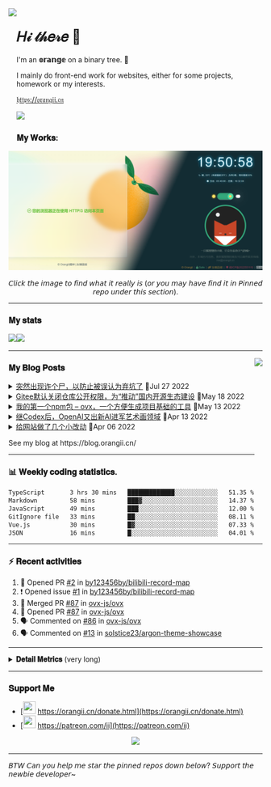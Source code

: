 <!-- Using Creative Commons BY 4.0 license. You must give appropriate credit for this repo if you use. -->
<!-- 使用 CC BY 4.0 许可证，你需要给出合理的署名至本仓库 -->

<img src="https://static.orangii.cn/avatar/logo.svg" align="left" height="250px" />
<h1>𝐻𝒾 𝓉𝒽𝑒𝓇𝑒 👋</h1>
<p>I'm an <b>𝕠𝕣𝕒𝕟𝕘𝕖</b> on a binary tree. 🍊</p>
<p>I mainly do front-end work for websites, either for some projects, homework or my interests.</p>
<p><a href="https://orangii.cn" target="_blank">𝔥𝔱𝔱𝔭𝔰://𝔬𝔯𝔞𝔫𝔤𝔦𝔦.𝔠𝔫</a></p>
<img src="https://visitor-badge.glitch.me/badge?page_id=Jiaocz.Jiaocz" />
<br />
<a id="My-Works"></a>

### 𝐌𝐲 𝐖𝐨𝐫𝐤𝐬:
<a href="#pinned"><img src="https://github.com/Jiaocz/Jiaocz/blob/main/websites.png" /></a>

<p align="center">𝘊𝘭𝘪𝘤𝘬 𝘵𝘩𝘦 𝘪𝘮𝘢𝘨𝘦 𝘵𝘰 𝘧𝘪𝘯𝘥 𝘸𝘩𝘢𝘵 𝘪𝘵 𝘳𝘦𝘢𝘭𝘭𝘺 𝘪𝘴 (𝘰𝘳 𝘺𝘰𝘶 𝘮𝘢𝘺 𝘩𝘢𝘷𝘦 𝘧𝘪𝘯𝘥 𝘪𝘵 𝘪𝘯 𝘗𝘪𝘯𝘯𝘦𝘥 𝘳𝘦𝘱𝘰 𝘶𝘯𝘥𝘦𝘳 𝘵𝘩𝘪𝘴 𝘴𝘦𝘤𝘵𝘪𝘰𝘯).</p>
  
----
<a id="My-stats"></a>
### 𝐌𝐲 𝐬𝐭𝐚𝐭𝐬

[<span><img src="https://github-readme-stats.vercel.app/api?username=jiaocz&count_private=true&show_icons=true&theme=flag-india" height=145/></span><span><img src="https://github-readme-stats.vercel.app/api/top-langs/?username=jiaocz&layout=compact" height=145/></span>](https://orangii.cn/)
  
---
<a id="My-Blog-Posts"></a>
<img align="right" src="https://avatars.githubusercontent.com/u/14857984?v=4" height="250px" />
### 𝐌𝐲 𝐁𝐥𝐨𝐠 𝐏𝐨𝐬𝐭𝐬
<!-- BLOG-POST-LIST:START -->
<details><summary><a href='https://blog.orangii.cn/shuoshuo/popup-at-7-27/' target='_blank'>突然出现诈个尸，以防止被误认为弃坑了</a>&nbsp;📅Jul 27 2022</summary>最近忙于摆烂，本来说好的假期复习考研也摆了很久了，要不是看直播就是打游戏或者是打代码玩，现在已经很久没有动力学 [&amp;#8230;]</details>
<details><summary><a href='https://blog.orangii.cn/shuoshuo/gitee-repo-invisible-default/' target='_blank'>Gitee默认关闭仓库公开权限，为“推动”国内开源生态建设</a>&nbsp;📅May 18 2022</summary>今天看群友反应了Gitee的公开仓库都被限制了，自己尝试一看，好家伙，果然不能了（以下是我的一个项目） 为了营 [&amp;#8230;]</details>
<details><summary><a href='https://blog.orangii.cn/2022/my-npm-package-ovx/' target='_blank'>我的第一个npm包 – ovx，一个方便生成项目基础的工具</a>&nbsp;📅May 13 2022</summary>已经🕊了很长时间了，最近除了考试就是大作业，马上要考研了，也没有办法。 不过最近因为有一个讲座报名小程序的项目 [&amp;#8230;]</details>
<details><summary><a href='https://blog.orangii.cn/2022/openai-dall-e-2/' target='_blank'>继Codex后，OpenAI又出新AI进军艺术画领域</a>&nbsp;📅Apr 13 2022</summary>说到OpenAI、Codex大家可能还不了解，但是说到GitHub Copilot相信大家都有所耳闻或者正在使 [&amp;#8230;]</details>
<details><summary><a href='https://blog.orangii.cn/shuoshuo/small-update-20220406/' target='_blank'>给网站做了几个小改动</a>&nbsp;📅Apr 06 2022</summary>图片全部上了鉴权验证 这次的改动主要针对的是：防盗链和防盗走，以前的防盗链都是用的Referer防盗链，这次改 [&amp;#8230;]</details><!-- BLOG-POST-LIST:END -->
<p>See my blog at https://blog.orangii.cn/</p>

---
<a id="Weekly-coding-statistics"></a>
### 📊 𝐖𝐞𝐞𝐤𝐥𝐲 𝐜𝐨𝐝𝐢𝐧𝐠 𝐬𝐭𝐚𝐭𝐢𝐬𝐭𝐢𝐜𝐬.
<!-- [<img src="https://github-readme-stats.vercel.app/api/wakatime?username=orangii" alt="Wakatime"/>](https://wakatime.com/@Orangii) -->
<!--START_SECTION:waka-->

```text
TypeScript       3 hrs 30 mins   █████████████░░░░░░░░░░░░   51.35 %
Markdown         58 mins         ███▓░░░░░░░░░░░░░░░░░░░░░   14.37 %
JavaScript       49 mins         ███░░░░░░░░░░░░░░░░░░░░░░   12.00 %
GitIgnore file   33 mins         ██░░░░░░░░░░░░░░░░░░░░░░░   08.11 %
Vue.js           30 mins         █▓░░░░░░░░░░░░░░░░░░░░░░░   07.33 %
JSON             16 mins         █░░░░░░░░░░░░░░░░░░░░░░░░   04.01 %
```

<!--END_SECTION:waka-->

---
<a id="Recent-activities"></a>
### :zap: 𝐑𝐞𝐜𝐞𝐧𝐭 𝐚𝐜𝐭𝐢𝐯𝐢𝐭𝐢𝐞𝐬
  
<!--START_SECTION:activity-->
1. 💪 Opened PR [#2](https://github.com/by123456by/bilibili-record-map/pull/2) in [by123456by/bilibili-record-map](https://github.com/by123456by/bilibili-record-map)
2. ❗️ Opened issue [#1](https://github.com/by123456by/bilibili-record-map/issues/1) in [by123456by/bilibili-record-map](https://github.com/by123456by/bilibili-record-map)
3. 🎉 Merged PR [#87](https://github.com/ovx-js/ovx/pull/87) in [ovx-js/ovx](https://github.com/ovx-js/ovx)
4. 💪 Opened PR [#87](https://github.com/ovx-js/ovx/pull/87) in [ovx-js/ovx](https://github.com/ovx-js/ovx)
5. 🗣 Commented on [#86](https://github.com/ovx-js/ovx/issues/86) in [ovx-js/ovx](https://github.com/ovx-js/ovx)
6. 🗣 Commented on [#13](https://github.com/solstice23/argon-theme-showcase/issues/13) in [solstice23/argon-theme-showcase](https://github.com/solstice23/argon-theme-showcase)
<!--END_SECTION:activity-->
  
---

<details>
  <summary><strong>𝐃𝐞𝐭𝐚𝐢𝐥 𝐌𝐞𝐭𝐫𝐢𝐜𝐬</strong> (very long)</summary>
  <img src="https://github.com/Jiaocz/Jiaocz/blob/main/github-metrics.svg" />
</details>

---
<a id="Support-Me"></a>
### 𝐒𝐮𝐩𝐩𝐨𝐫𝐭 𝐌𝐞
- [<img src="https://static.orangii.cn/avatar/logo.svg" height=25 width=25 />&nbsp;https://orangii.cn/donate.html](https://orangii.cn/donate.html)
- [<img src="https://github.githubassets.com/images/modules/site/icons/funding_platforms/patreon.svg" width=25 height=25 />&nbsp;https://patreon.com/ii](https://patreon.com/ii)

<p align="center"><img src="https://github-profile-trophy.vercel.app/?username=Jiaocz&no-bg=true&margin-w=5&rank=-C&row=1&column=6" /></p>

---
𝘉𝘛𝘞 𝘊𝘢𝘯 𝘺𝘰𝘶 𝘩𝘦𝘭𝘱 𝘮𝘦 𝘴𝘵𝘢𝘳 𝘵𝘩𝘦 𝘱𝘪𝘯𝘯𝘦𝘥 𝘳𝘦𝘱𝘰𝘴 𝘥𝘰𝘸𝘯 𝘣𝘦𝘭𝘰𝘸? 𝘚𝘶𝘱𝘱𝘰𝘳𝘵 𝘵𝘩𝘦 𝘯𝘦𝘸𝘣𝘪𝘦 𝘥𝘦𝘷𝘦𝘭𝘰𝘱𝘦𝘳~
  <a id="pinned"></a>
<!--
**Jiaocz/Jiaocz** is a ✨ _special_ ✨ repository because its `README.md` (this file) appears on your GitHub profile.

Here are some ideas to get you started:

- 🔭 I’m currently working on ...
- 🌱 I’m currently learning ...
- 👯 I’m looking to collaborate on ...
- 🤔 I’m looking for help with ...
- 💬 Ask me about ...
- 📫 How to reach me: ...
- 😄 Pronouns: ...
- ⚡ Fun fact: ...
-->

